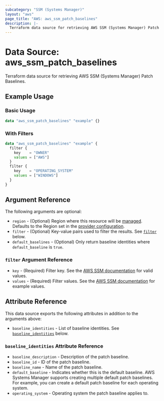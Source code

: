 ```yaml
---
subcategory: "SSM (Systems Manager)"
layout: "aws"
page_title: "AWS: aws_ssm_patch_baselines"
description: |-
  Terraform data source for retrieving AWS SSM (Systems Manager) Patch Baselines.
---
```


# Data Source: aws_ssm_patch_baselines

Terraform data source for retrieving AWS SSM (Systems Manager) Patch Baselines.

## Example Usage

### Basic Usage

```terraform
data "aws_ssm_patch_baselines" "example" {}
```

### With Filters

```terraform
data "aws_ssm_patch_baselines" "example" {
  filter {
    key    = "OWNER"
    values = ["AWS"]
  }
  filter {
    key    = "OPERATING_SYSTEM"
    values = ["WINDOWS"]
  }
}
```

## Argument Reference

The following arguments are optional:

* `region` - (Optional) Region where this resource will be [managed](https://docs.aws.amazon.com/general/latest/gr/rande.html#regional-endpoints). Defaults to the Region set in the [provider configuration](https://registry.terraform.io/providers/hashicorp/aws/latest/docs#aws-configuration-reference).
* `filter` - (Optional) Key-value pairs used to filter the results. See [`filter`](#filter-argument-reference) below.
* `default_baselines` - (Optional) Only return baseline identities where `default_baseline` is `true`.

### `filter` Argument Reference

* `key` - (Required) Filter key. See the [AWS SSM documentation](https://docs.aws.amazon.com/systems-manager/latest/APIReference/API_DescribePatchBaselines.html) for valid values.
* `values` - (Required) Filter values. See the [AWS SSM documentation](https://docs.aws.amazon.com/systems-manager/latest/APIReference/API_DescribePatchBaselines.html) for example values.

## Attribute Reference

This data source exports the following attributes in addition to the arguments above:

* `baseline_identities` - List of baseline identities. See [`baseline_identities`](#baseline_identities-attribute-reference) below.

### `baseline_identities` Attribute Reference

* `baseline_description` - Description of the patch baseline.
* `baseline_id` - ID of the patch baseline.
* `baseline_name` - Name of the patch baseline.
* `default_baseline` - Indicates whether this is the default baseline. AWS Systems Manager supports creating multiple default patch baselines. For example, you can create a default patch baseline for each operating system.
* `operating_system` - Operating system the patch baseline applies to.
